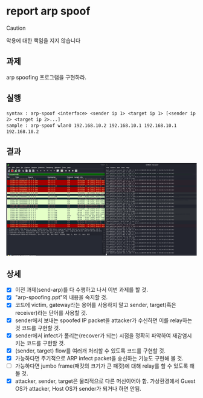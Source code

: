 # report arp spoof

> [!CAUTION]
> 악용에 대한 책임을 지지 않습니다

## 과제
arp spoofing 프로그램을 구현하라.

## 실행
```
syntax : arp-spoof <interface> <sender ip 1> <target ip 1> [<sender ip 2> <target ip 2>...]
sample : arp-spoof wlan0 192.168.10.2 192.168.10.1 192.168.10.1 192.168.10.2
```

## 결과
![image/image.png](image/image.png)


## 상세

- [x] 이전 과제(send-arp)를 다 수행하고 나서 이번 과제를 할 것.
- [x] "arp-spoofing.ppt"의 내용을 숙지할 것.
- [x] 코드에 victim, gateway라는 용어를 사용하지 말고 sender, target(혹은 receiver)라는 단어를 사용할 것.
- [x] sender에서 보내는 spoofed IP packet을 attacker가 수신하면 이를 relay하는 것 코드를 구현할 것.
- [x] sender에서 infect가 풀리는(recover가 되는) 시점을 정확히 파악하여 재감염시키는 코드를 구현할 것.
- [x] (sender, target) flow를 여러개 처리할 수 있도록 코드를 구현할 것.
- [x] 가능하다면 주기적으로 ARP infect packet을 송신하는 기능도 구현해 볼 것.
- [ ] 가능하다면 jumbo frame(패킷의 크기가 큰 패킷)에 대해 relay를 할 수 있도록 해 볼 것.
- [x] attacker, sender, target은 물리적으로 다른 머신이어야 함. 가상환경에서 Guest OS가 attacker, Host OS가 sender가 되거나 하면 안됨.
